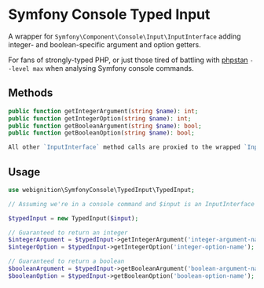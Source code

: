 # Symfony Console Typed Input

A wrapper for `Symfony\Component\Console\Input\InputInterface` adding integer- and boolean-specific
argument and option getters.

For fans of strongly-typed PHP, or just those tired of battling with [phpstan](https://github.com/phpstan/phpstan)
`--level max` when analysing Symfony console commands.

## Methods
```php
public function getIntegerArgument(string $name): int;
public function getIntegerOption(string $name): int;
public function getBooleanArgument(string $name): bool;
public function getBooleanOption(string $name): bool;

All other `InputInterface` method calls are proxied to the wrapped `InputInterface` instance.
```

## Usage

```php
use webignition\SymfonyConsole\TypedInput\TypedInput;

// Assuming we're in a console command and $input is an InputInterface instance

$typedInput = new TypedInput($input);

// Guaranteed to return an integer
$integerArgument = $typedInput->getIntegerArgument('integer-argument-name');
$integerOption = $typedInput->getIntegerOption('integer-option-name');

// Guaranteed to return a boolean
$booleanArgument = $typedInput->getBooleanArgument('boolean-argument-name');
$booleanOption = $typedInput->getBooleanOption('boolean-option-name');
